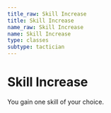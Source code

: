 ```yaml
---
title_raw: Skill Increase
title: Skill Increase
name_raw: Skill Increase
name: Skill Increase
type: classes
subtype: tactician
---
```


# Skill Increase

You gain one skill of your choice.
